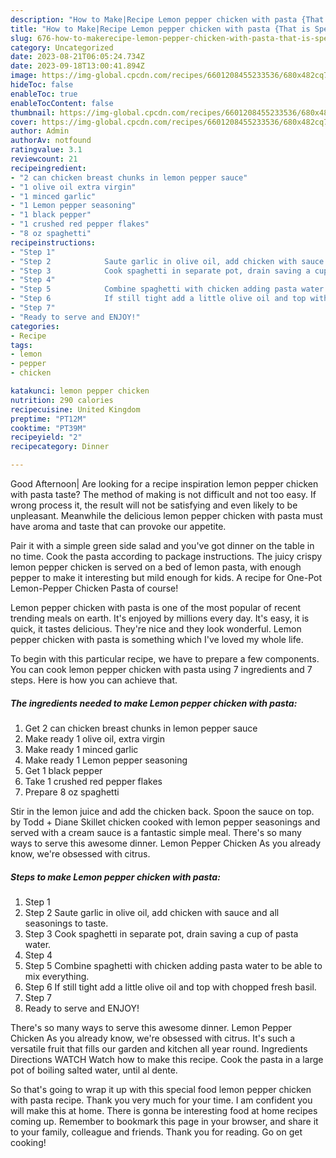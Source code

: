 ```yaml
---
description: "How to Make|Recipe Lemon pepper chicken with pasta {That is Special"
title: "How to Make|Recipe Lemon pepper chicken with pasta {That is Special"
slug: 676-how-to-makerecipe-lemon-pepper-chicken-with-pasta-that-is-special
category: Uncategorized
date: 2023-08-21T06:05:24.734Z
date: 2023-09-18T13:00:41.894Z
image: https://img-global.cpcdn.com/recipes/6601208455233536/680x482cq70/lemon-pepper-chicken-with-pasta-recipe-main-photo.jpg
hideToc: false
enableToc: true
enableTocContent: false
thumbnail: https://img-global.cpcdn.com/recipes/6601208455233536/680x482cq70/lemon-pepper-chicken-with-pasta-recipe-main-photo.jpg
cover: https://img-global.cpcdn.com/recipes/6601208455233536/680x482cq70/lemon-pepper-chicken-with-pasta-recipe-main-photo.jpg
author: Admin
authorAv: notfound
ratingvalue: 3.1
reviewcount: 21
recipeingredient:
- "2 can chicken breast chunks in lemon pepper sauce"
- "1 olive oil extra virgin"
- "1 minced garlic"
- "1 Lemon pepper seasoning"
- "1 black pepper"
- "1 crushed red pepper flakes"
- "8 oz spaghetti"
recipeinstructions:
- "Step 1"
- "Step 2            Saute garlic in olive oil, add chicken with sauce and all seasonings to taste."
- "Step 3            Cook spaghetti in separate pot, drain saving a cup of pasta water."
- "Step 4"
- "Step 5            Combine spaghetti with chicken adding pasta water to be able to mix everything."
- "Step 6            If still tight add a little olive oil and top with chopped fresh basil."
- "Step 7"
- "Ready to serve and ENJOY!"
categories:
- Recipe
tags:
- lemon
- pepper
- chicken

katakunci: lemon pepper chicken 
nutrition: 290 calories
recipecuisine: United Kingdom
preptime: "PT12M"
cooktime: "PT39M"
recipeyield: "2"
recipecategory: Dinner

---
```



Good Afternoon| Are looking for a recipe inspiration lemon pepper chicken with pasta taste? The method of making is not difficult and not too easy. If wrong process it, the result will not be satisfying and even likely to be unpleasant. Meanwhile the delicious lemon pepper chicken with pasta must have aroma and taste that can provoke our appetite.





Pair it with a simple green side salad and you&#39;ve got dinner on the table in no time. Cook the pasta according to package instructions. The juicy crispy lemon pepper chicken is served on a bed of lemon pasta, with enough pepper to make it interesting but mild enough for kids. A recipe for One-Pot Lemon-Pepper Chicken Pasta of course!

Lemon pepper chicken with pasta is one of the most popular of recent trending meals on earth. It's enjoyed by millions every day. It's easy, it is quick, it tastes delicious. They're nice and they look wonderful. Lemon pepper chicken with pasta is something which I've loved my whole life.


To begin with this particular recipe, we have to prepare a few components. You can cook lemon pepper chicken with pasta using 7 ingredients and 7 steps. Here is how you can achieve that.

<!--inarticleads1-->

##### The ingredients needed to make Lemon pepper chicken with pasta:

1. Get 2 can chicken breast chunks in lemon pepper sauce
1. Make ready 1 olive oil, extra virgin
1. Make ready 1 minced garlic
1. Make ready 1 Lemon pepper seasoning
1. Get 1 black pepper
1. Take 1 crushed red pepper flakes
1. Prepare 8 oz spaghetti


Stir in the lemon juice and add the chicken back. Spoon the sauce on top. by Todd + Diane Skillet chicken cooked with lemon pepper seasonings and served with a cream sauce is a fantastic simple meal. There&#39;s so many ways to serve this awesome dinner. Lemon Pepper Chicken As you already know, we&#39;re obsessed with citrus. 

<!--inarticleads2-->

##### Steps to make Lemon pepper chicken with pasta:

1. Step 1
1. Step 2            Saute garlic in olive oil, add chicken with sauce and all seasonings to taste.
1. Step 3            Cook spaghetti in separate pot, drain saving a cup of pasta water.
1. Step 4
1. Step 5            Combine spaghetti with chicken adding pasta water to be able to mix everything.
1. Step 6            If still tight add a little olive oil and top with chopped fresh basil.
1. Step 7
1. Ready to serve and ENJOY!

There&#39;s so many ways to serve this awesome dinner. Lemon Pepper Chicken As you already know, we&#39;re obsessed with citrus. It&#39;s such a versatile fruit that fills our garden and kitchen all year round. Ingredients Directions WATCH Watch how to make this recipe. Cook the pasta in a large pot of boiling salted water, until al dente. 

So that's going to wrap it up with this special food lemon pepper chicken with pasta recipe. Thank you very much for your time. I am confident you will make this at home. There is gonna be interesting food at home recipes coming up. Remember to bookmark this page in your browser, and share it to your family, colleague and friends. Thank you for reading. Go on get cooking!
